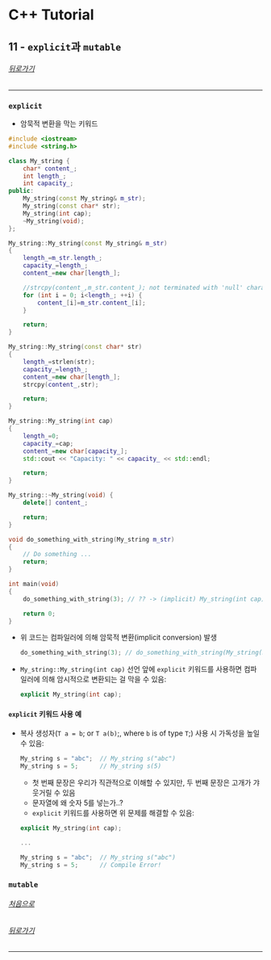 # C++ Tutorial
## 11 - `explicit`과 `mutable`
###### [뒤로가기](/tutorial/#index)
---
### `explicit`
* 암묵적 변환을 막는 키워드
```cpp
#include <iostream>
#include <string.h>

class My_string {
    char* content_;
    int length_;
    int capacity_;
public:
    My_string(const My_string& m_str);
    My_string(const char* str);
    My_string(int cap);
    ~My_string(void);
};

My_string::My_string(const My_string& m_str)
{
    length_=m_str.length_;
    capacity_=length_;
    content_=new char[length_];

    //strcpy(content_,m_str.content_); not terminated with 'null' character
    for (int i = 0; i<length_; ++i) {
        content_[i]=m_str.content_[i];
    }

    return;
}

My_string::My_string(const char* str) 
{
    length_=strlen(str);
    capacity_=length_;
    content_=new char[length_];
    strcpy(content_,str);

    return;
}

My_string::My_string(int cap) 
{
    length_=0;
    capacity_=cap;
    content_=new char[capacity_];
    std::cout << "Capacity: " << capacity_ << std::endl;

    return;
}

My_string::~My_string(void) {
    delete[] content_;

    return;
}

void do_something_with_string(My_string m_str)
{
    // Do something ...
    return;
}

int main(void)
{
    do_something_with_string(3); // ?? -> (implicit) My_string(int cap);

    return 0;
}
```

* 위 코드는 컴파일러에 의해 암묵적 변환(implicit conversion) 발생
    ```cpp
    do_something_with_string(3); // do_something_with_string(My_string(3));
    ```

* `My_string::My_string(int cap)` 선언 앞에 `explicit` 키워드를 사용하면 컴파일러에 의해 암시적으로 변환되는 걸 막을 수 있음:
    ```cpp
    explicit My_string(int cap);
    ```

#### `explicit` 키워드 사용 예
* 복사 생성자(`T a = b`; or `T a(b)`;, where `b` is of type `T`;) 사용 시 가독성을 높일 수 있음:
    ```cpp
    My_string s = "abc";  // My_string s("abc")
    My_string s = 5;      // My_string s(5)
    ```
    * 첫 번째 문장은 우리가 직관적으로 이해할 수 있지만, 두 번째 문장은 고개가 갸웃거릴 수 있음
    * 문자열에 왜 숫자 5를 넣는가..?
    * `explicit` 키워드를 사용하면 위 문제를 해결할 수 있음:

    ```cpp
    explicit My_string(int cap);
    
    ...

    My_string s = "abc";  // My_string s("abc")
    My_string s = 5;      // Compile Error!
    ```

### `mutable`

###### [처음으로](#c-tutorial)
###### [뒤로가기](/tutorial/#index)
---